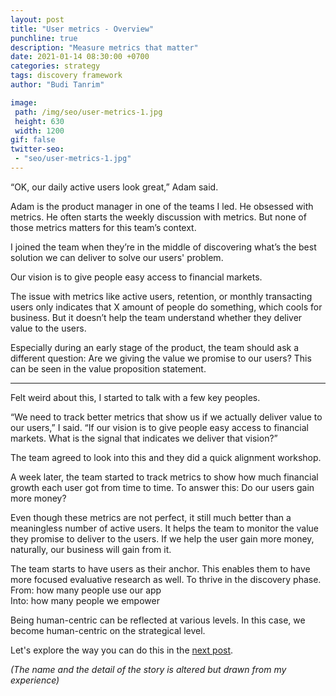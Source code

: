 ```yaml
---
layout: post
title: "User metrics - Overview"
punchline: true
description: "Measure metrics that matter"
date: 2021-01-14 08:30:00 +0700
categories: strategy
tags: discovery framework
author: "Budi Tanrim"

image:
 path: /img/seo/user-metrics-1.jpg
 height: 630
 width: 1200
gif: false
twitter-seo: 
 - "seo/user-metrics-1.jpg"
---
```


“OK, our daily active users look great,” Adam said. 

Adam is the product manager in one of the teams I led. He obsessed with metrics. He often starts the weekly discussion with metrics. But none of those metrics matters for this team’s context.

I joined the team when they’re in the middle of discovering what’s the best solution we can deliver to solve our users' problem.

Our vision is to give people easy access to financial markets.

The issue with metrics like active users, retention, or monthly transacting users only indicates that X amount of people do something, which cools for business. But it doesn’t help the team understand whether they deliver value to the users.

Especially during an early stage of the product, the team should ask a different question: Are we giving the value we promise to our users? This can be seen in the value proposition statement.

---

Felt weird about this, I started to talk with a few key peoples. 

“We need to track better metrics that show us if we actually deliver value to our users,” I said. “If our vision is to give people easy access to financial markets. What is the signal that indicates we deliver that vision?”

The team agreed to look into this and they did a quick alignment workshop.

A week later, the team started to track metrics to show how much financial growth each user got from time to time. To answer this: Do our users gain more money?

Even though these metrics are not perfect, it still much better than a meaningless number of active users. It helps the team to monitor the value they promise to deliver to the users. If we help the user gain more money, naturally, our business will gain from it.

The team starts to have users as their anchor. This enables them to have more focused evaluative research as well. To thrive in the discovery phase.<br/>
From: how many people use our app <br/>
Into: how many people we empower

Being human-centric can be reflected at various levels. In this case, we become human-centric on the strategical level.

Let's explore the way you can do this in the [next post][link-1].

*(The name and the detail of the story is altered but drawn from my experience)*

[link-1]: https://buditanrim.co/2021/user-metrics-set-vision/



